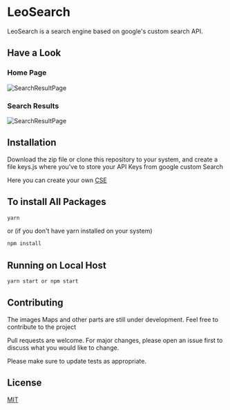 # LeoSearch

LeoSearch is a search engine based on google's custom search API.

## Have a Look 
### Home Page

![SearchResultPage](https://thumbs2.imgbox.com/f4/67/dfxGP0fs_t.png)

### Search Results 

![SearchResultPage](https://thumbs2.imgbox.com/d6/bb/r92SrK9Q_t.png)

## Installation

Download the zip file or clone this repository to your system, and create a file keys.js where you've to store your API Keys from google custom Search 

Here you can create your own [CSE]('https://cse.google.com/cse/create/new')


## To install All Packages

```Bash
yarn
```
or (if you don't have yarn installed on your system)

```Bash
npm install
```

## Running on Local Host

```Bash
yarn start or npm start
```

## Contributing

The images Maps and other parts are still under development. Feel free to contribute to the project

Pull requests are welcome. For major changes, please open an issue first to discuss what you would like to change.

Please make sure to update tests as appropriate.

## License
[MIT](https://choosealicense.com/licenses/mit/)

